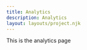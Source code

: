 ```yaml
---
title: Analytics
description: Analytics
layout: layouts/project.njk
---
```


This is the analytics page
